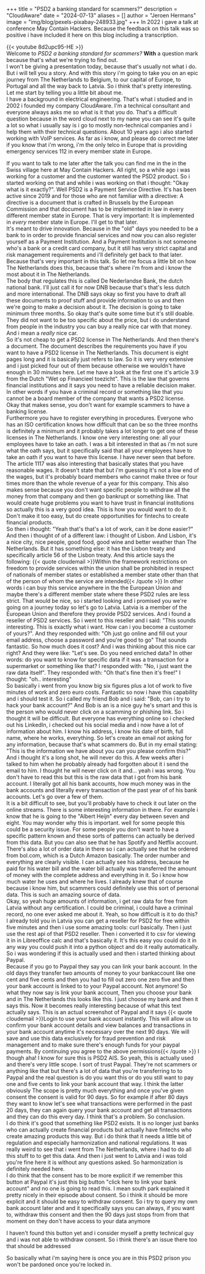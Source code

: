 +++
title = "PSD2 a banking standard for scammers?"
description = "CloudAware"
date = "2024-07-13"
aliases = []
author = "Jeroen Hermans"
image = "img/blog/pexels-pixabay-248933.jpg"
+++
In 2022 i gave a talk at conference May Contain Hackers. Because the feedback on this talk was so positive i have included it here on this blog including a transcription.
<!--more-->
{{< youtube 8d2upc95-HE >}}  
Welcome to *PSD2 a banking standard for scammers?* **With** a question mark
because that's what we're trying to find out.  
I won't be giving a presentation today, because that's usually not what i do.
But i will tell you a story. And with this story i'm going to take you on an epic journey from The Netherlands 
to Belgium, to our capital of Europe, to Portugal and all the way back to Latvia.
So i think that's pretty interesting. Let me start by telling you a little bit about me.  
I have a background in electrical engineering. That's what i studied and
in 2002 i founded my company CloudAware. I'm a technical consultant and everyone always asks me so what is it
that you do. That's a difficult question because in the word cloud next to my name you can see it's quite a lot
so what i usually say is i go to mostly non-technical companies and i help them with their technical questions.
About 10 years ago i also started working with VoIP services. As far as i know, and please do
correct me later if you know that i'm wrong, i'm the only telco in Europe that is providing emergency
services 112 in every member state in Europe.

If you want to talk to me later after the talk you can find me in the in the Swiss village here at May Contain Hackers.
All right, so a while ago i was working for a customer and the customer wanted the PSD2 product.
So i started working on that and while i was working on that i thought: "Okay what is it exactly?". Well PSD2 is a
Payment Service Directive. It's has been active since 2019 and for those who are not familiar with a directive: 
A directive is a document that is crafted in Brussels by the European Commission and that document has to be 
implemented in law in every different member state in Europe.
That is very important: It is implemented in *every* member state in Europe. I'll get to that later.  
It's meant to drive innovation. Because in the "old" days you needed to be a bank to in order to provide 
financial services and now you can also register yourself as a Payment Institution.
And a Payment Institution is not someone who's a bank or a credit card company, but
it still has very strict capital and risk management requirements and i'll definitely get back to that later.
Because that's very important in this talk. So let me focus a little bit on how The Netherlands does this,
because that's where i'm from and i know the most about it in The Netherlands.  
The body that regulates this is called De Nederlandse Bank, the dutch national bank.
I'll just call it for now DNB because that's that's less dutch and more international.
The DNB says okay so first you have to draft all these documents to proof stuff and
provide information to us and then we're going to make a decision about it.
The decision is going to take minimum three months. So okay that's quite some time but it's still
doable. They did not want to be too specific about the price, but i do understand from people in the
industry you can buy a really nice car with that money. And i mean a *really* nice car.  
So it's not cheap to get a PSD2 license in The Netherlands. And then there's a document. The
document describes the requirements you have if you want to have a PSD2 license in The Netherlands.
This document is eight pages long and it is basically just refers to law. So it is very very extensive and i just
picked four out of them because otherwise we wouldn't have enough in 30 minutes here.
Let me have a look at the first one it's article 3.9 from the Dutch "Wet op Financieel toezicht".
This is the law that governs financial institutions and it says you need to have a reliable decision maker.
In other words if you have a criminal record or something like that you cannot be a board member of the
company that wants a PSD2 license. Okay that makes sense, you don't want for example scammers
to have a banking license.  
Furthermore you have to register everything in procedures. Everyone who has an ISO certification knows 
how difficult that can be so the three months is definitely a minimum and it probably
takes a lot longer to get one of these licenses in The Netherlands.
I know one very interesting one: all your employees have to take an oath. I was a bit interested in that
as i'm not sure what the oath says, but it specifically said that all your employees have to take an 
oath if you want to have this license. I have never seen that before.  
The article 1117 was also interesting that basically states that you have reasonable wages.
It doesn't state that but i'm guessing it's not a low end of the wages, but it's probably 
board members who cannot make three or four times more than the whole revenue of a year for
this company. This also makes sense because you don't want specific people to withdraw all the money from
that company and then go bankrupt or something like.
That would create huge problems you want to have trust in financial institutions so actually
this is a very good idea. This is how you would want to do it. Don't make it too easy, but do create
opportunities for fintechs to create financial products.  
So then i thought: "Yeah that's that's a lot of work, can it be done easier?"
And then i thought of of a different law: i thought of Lisbon.
And Lisbon, it's a nice city, nice people, good food, good wine and better weather than The Netherlands.
But it has something else: it has the Lisbon treaty and specifically article 56 of the Lisbon
treaty. And this article says the following:
{{< quote cloudemail >}}Within the framework restrictions on freedom to provide services within the union shall be prohibited in respect of nationals of member states or established a member state other than that of the person of whom the service are intended{{< /quote >}}
In other words i can buy this service anywhere in the the European Union and maybe there's a different member
state where these PSD2 rules are less strict.
That would be nice, so i started looking and i promised you we're going on a journey today so let's go to
Latvia. Latvia is a member of the European Union and therefore they provide PSD2 services. 
And i found a reseller of PSD2 services. So i went to this reseller and i said: "This sounds interesting. 
This is exactly what i want. How can i you become a customer of yours?".
And they responded with: "Oh just go online and fill out your email address, choose a password and
you're good to go"
That sounds fantastic. So how much does it cost? And i was thinking about this nice car right?
And they were like: "Let's see. Do you need enriched data? In other words: do you want
to know for specific data if it was a transaction for a supermarket or something like that?
I responded with: "No, i just want the raw data itself".
They responded with: "Oh that's fine then it's free!"
I thought: "oh.. interesting"  
So basically i went from you know big six figures plus a lot of work to five minutes of work and zero euro costs.
Fantastic so now i have this capability and i should test it. So i called my friend Bob and i said: "Bob,
can i try to hack your bank account?"
And Bob is an is a nice guy he's smart and this is the person who would never click on a scamming or phishing
link. So i thought it will be difficult. But everyone has everything online so i checked out his
LinkedIn, i checked out his social media and i now have a lot of information about him. I know his address,
i know his date of birth, full name, where he works, everything.
So let's create an email *not* asking for any information, because that's what scammers do. But in my email 
stating: "This is the information we have about you can you please confirm this?"
And i thought it's a long shot, he will never do this. A few weeks after i talked to him when he 
probably already had forgotten about it i send the email to him.
I thought he will never click on it and... yeah i was wrong.
You don't have to read this but this is the raw data that i got from his bank account. I literally got
all his bank accounts, how much money was in the bank accounts and literally every transaction of the
past year of of his bank accounts.
Let's go over a few of them.  
It is a bit difficult to see, but you'll probably have to check it out later on the
online streams. There is some interesting information in there. For example i know that he is 
going to the "Albert Heijn" every day between seven and eight. You may wonder why this is important.
well for some people this could be a security issue.
For some people you don't want to have a specific pattern known and these sorts of patterns can
actually be derived from this data.
But you can also see that he has Spotify and Netflix account.
There's also a lot of order data in there so i can actually see that he ordered from bol.com, which is a Dutch
Amazon basically. The order number and everything are clearly visible.
I can actually see his address, because he paid for his water bill and the water bill actually was transferred
the amount of money with the complete address and everything in it. So i know how much water he uses and 
where he lives. I already knew that of course because i know him, but scammers could definitely use this 
sort of personal data. This is such an amazing source of data.  
Okay, so yeah huge amounts of information, i get raw data for free from Latvia without any certification.
I could be criminal, i could have a criminal record, no one ever asked me about it.
Yeah, so how difficult is it to do this?
I already told you in Latvia you can get a reseller for PSD2 for free within five minutes and then i
use some amazing tools: curl basically. Then i just use the rest api of that PSD2 reseller.
Then i converted it to csv for viewing it in in Libreoffice calc and that's basically it.
It's this easy you could do it in any way you could push it into a python object and do it really 
automatically. So i was wondering if this is actually used and then i started thinking
about Paypal.  
Because if you go to Paypal they say you can link your bank account. In the
old days they transfer two amounts of money to your bankaccount like one cent and five cents and
then you had to fill out zero one zero five and then your bank account is linked to to your Paypal account.
Not anymore! So what they now say is link your bank account, Then you choose your bank and in The Netherlands
this looks like this. I just choose my bank and then it says this. Now it becomes really
interesting because of what this text actually says. This is an actual screenshot of Paypal and it says
{{< quote cloudemail >}}Login to use your bank account instantly. This will allow us to confirm your bank account details
and view balances and transactions in your bank account anytime it's necessary over the next 90 days.
We will save and use this data exclusively for fraud prevention and risk management and to make 
sure there's enough funds for your paypal payments. By continuing you agree to the above permissions{{< /quote >}}
I though aha! I know for sure this is PSD2 AIS. So yeah, this is actually used and there's very little scope.
I sort of trust Paypal. They're not scammers or anything like that but there's a lot of data that
you're transferring to to Paypal and the real question is do you want this or do
you still want to pay one and five cents to link your bank account that way.
I think the latter obviously
The scope is pretty much everything and once you've given consent the consent is valid for 90 days.
So for example if after 80 days they want to know let's see what transactions were performed in the past 20 days, 
they can again query your bank account and get all transactions and they can do this every day.
I think that's a problem.
So conclusion.  
I do think it's good  that something like PSD2 exists. It is no longer just banks who can actually
create financial products but actually have fintechs who create amazing products this way.
But i do think that it needs a little bit of regulation and especially harmonization
and national regulations. It was really weird to see that i went from The Netherlands, where i had 
to do all this stuff to to get this data. And then i just went to Latvia and i was told
you're fine here it is without any questions asked. So harmonization is definitely needed
here.  
I do think that the consent has to be more explicit if we remember this button
at Paypal it's just this big button "click here to link your bank account" and
no one is going to read this. I mean south park explained it pretty nicely in
their episode about consent. So i think it should be more explicit and it should be easy to 
withdraw consent. So i try to query my own bank account later and
and it specifically says you can always, if you want to, withdraw this consent and
then the 90 days just stops from from that moment on they don't have access to
your data anymore

I haven't found this button yet and i consider myself a pretty technical
guy and i was not able to withdraw consent. So i think there's an issue there too that should be addressed

So basically what i'm saying here is once you are in this PSD2
prison you won't be pardoned once you're locked in.

